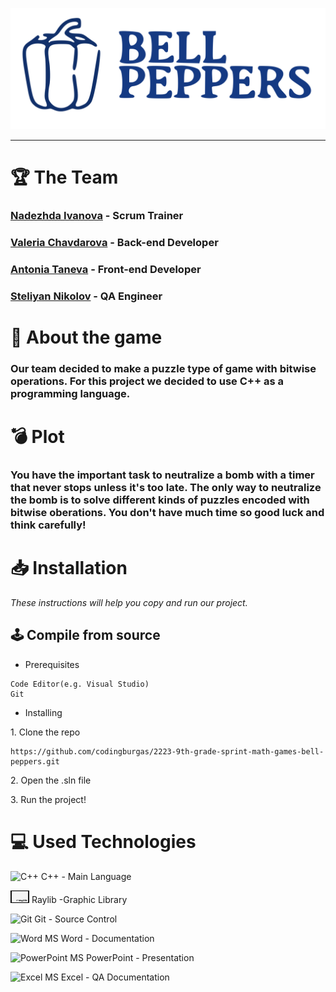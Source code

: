 
<p align = "center">
  <img src="https://github.com/codingburgas/2223-9th-grade-sprint-math-games-bell-peppers/blob/master/Documentation/Bell%20peppers'%20logo.svg" width="550" text-align="center">
</p>

<hr>

#  🏆 The Team

<h3><p><a href="https://github.com/NTIvanova21">Nadezhda Ivanova</a> - Scrum Trainer</p></h3>
<h3><p><a href="https://github.com/VDChavdarova21">Valeria Chavdarova</a> - Back-end Developer</p></h3>
<h3><p><a href="https://github.com/ATTaneva21">Antonia Taneva</a> - Front-end Developer</p></h3>
<h3><p><a href="https://github.com/SSNikolov21 ">Steliyan Nikolov</a> - QA Engineer</p></h3>

# 📖 About the game 
<h3><p> Our team decided to make a puzzle type of game with bitwise operations. For this project we decided to use C++ as a programming language. </p></h3>

# 💣 Plot
<h3><p> You have the important task to neutralize a bomb with a timer that never stops unless it's too late. The only way to neutralize the bomb is to solve different kinds of puzzles encoded with bitwise oberations. You don't have much time so good luck and think carefully!</p></h3>

# 📥 Installation
<p><i>These instructions will help you copy and run our project.</i></p>

## 🕹️ Compile from source
- <p>Prerequisites</p>
```
Code Editor(e.g. Visual Studio)
Git
```

- <p>Installing<p>
<p>1. Clone the repo</p>

```
https://github.com/codingburgas/2223-9th-grade-sprint-math-games-bell-peppers.git
```
<p>2. Open the .sln file</p>
<p>3. Run the project!</p>

<h1>💻 Used Technologies</h1>
  
<p><img src="https://seeklogo.com/images/C/c-logo-43CE78FF9C-seeklogo.com.png" alt="C++" width="20" height="20"> C++ - Main Language</p>
<p><img src="https://github.com/codingburgas/2223-9th-grade-sprint-math-games-bell-peppers/blob/master/Documentation/Raylib.svg" alt = "Raylib" width="30" height="20"> Raylib -Graphic Library</p>
<p><img src="https://cdn.worldvectorlogo.com/logos/git-bash.svg" alt="Git" width="30" height="20"> Git - Source Control</p>
<p><img src="https://cdn.worldvectorlogo.com/logos/word-1.svg" alt="Word" width="30" height="20"> MS Word - Documentation</p>
<p><img src="https://cdn.worldvectorlogo.com/logos/powerpoint-2.svg" alt="PowerPoint" width="30" height="20"> MS PowerPoint - Presentation</p>
<p><img src="https://cdn.worldvectorlogo.com/logos/excel-4.svg" alt="Excel" width="30" height="20"> MS Excel - QA Documentation</p>

